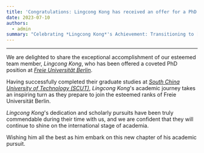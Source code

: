 ```yaml
---
title: 'Congratulations: Lingcong Kong has received an offer for a PhD program at Freie Universität Berlin!'
date: 2023-07-10
authors: 
  - admin
summary: "Celebrating *Lingcong Kong*'s Achievement: Transitioning to [*Freie Universität Berlin*](https://www.fu-berlin.de/en/index.html) for a PhD Journey!"
---
```


****

We are delighted to share the exceptional accomplishment of our esteemed team member, *Lingcong Kong*, who has been offered a coveted PhD position at [*Freie Universität Berlin*](https://www.fu-berlin.de/en/index.html). 

Having successfully completed their graduate studies at [*South China University of Technology (SCUT)*](https://www.scut.edu.cn/new/), *Lingcong Kong*'s academic journey takes an inspiring turn as they prepare to join the esteemed ranks of Freie Universität Berlin.

*Lingcong Kong*'s dedication and scholarly pursuits have been truly commendable during their time with us, and we are confident that they will continue to shine on the international stage of academia.

Wishing him all the best as him embark on this new chapter of his academic pursuit.